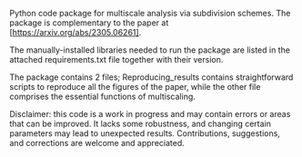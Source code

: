 Python code package for multiscale analysis via subdivision schemes. The package is complementary to the paper at [https://arxiv.org/abs/2305.06261].

The manually-installed libraries needed to run the package are listed in the attached requirements.txt file together with their version.

The package contains 2 files; Reproducing_results contains straightforward scripts to reproduce all the figures of the paper, while the other file comprises the essential functions of multiscaling.

Disclaimer: this code is a work in progress and may contain errors or areas that can be improved. It lacks some robustness, and changing certain parameters may lead to unexpected results. Contributions, suggestions, and corrections are welcome and appreciated.